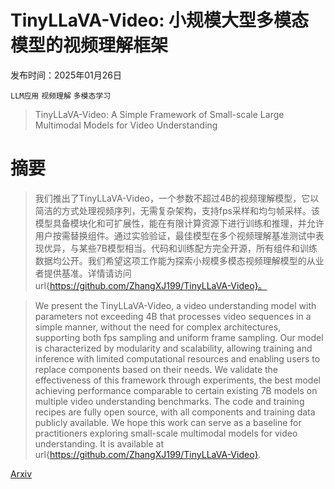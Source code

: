 # TinyLLaVA-Video: 小规模大型多模态模型的视频理解框架

发布时间：2025年01月26日

`LLM应用` `视频理解` `多模态学习`

> TinyLLaVA-Video: A Simple Framework of Small-scale Large Multimodal Models for Video Understanding

# 摘要

> 我们推出了TinyLLaVA-Video，一个参数不超过4B的视频理解模型，它以简洁的方式处理视频序列，无需复杂架构，支持fps采样和均匀帧采样。该模型具备模块化和可扩展性，能在有限计算资源下进行训练和推理，并允许用户按需替换组件。通过实验验证，最佳模型在多个视频理解基准测试中表现优异，与某些7B模型相当。代码和训练配方完全开源，所有组件和训练数据均公开。我们希望这项工作能为探索小规模多模态视频理解模型的从业者提供基准。详情请访问url{https://github.com/ZhangXJ199/TinyLLaVA-Video}。

> We present the TinyLLaVA-Video, a video understanding model with parameters not exceeding 4B that processes video sequences in a simple manner, without the need for complex architectures, supporting both fps sampling and uniform frame sampling. Our model is characterized by modularity and scalability, allowing training and inference with limited computational resources and enabling users to replace components based on their needs. We validate the effectiveness of this framework through experiments, the best model achieving performance comparable to certain existing 7B models on multiple video understanding benchmarks. The code and training recipes are fully open source, with all components and training data publicly available. We hope this work can serve as a baseline for practitioners exploring small-scale multimodal models for video understanding. It is available at url{https://github.com/ZhangXJ199/TinyLLaVA-Video}.

[Arxiv](https://arxiv.org/abs/2501.15513)